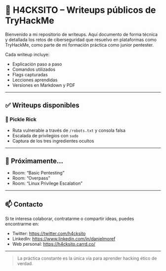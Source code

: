 # 🧠 H4CKSITO – Writeups públicos de TryHackMe

Bienvenido a mi repositorio de writeups. Aquí documento de forma técnica y detallada los retos de ciberseguridad que resuelvo en plataformas como TryHackMe, como parte de mi formación práctica como junior pentester.

Cada writeup incluye:

- Explicación paso a paso
- Comandos utilizados
- Flags capturadas
- Lecciones aprendidas
- Versiones en Markdown y PDF

---

## ✅ Writeups disponibles

### 🥒 Pickle Rick
- Ruta vulnerable a través de `/robots.txt` y consola falsa
- Escalada de privilegios con `sudo`
- Captura de los tres ingredientes ocultos

---

## 🚧 Próximamente...

- Room: “Basic Pentesting”
- Room: “Overpass”
- Room: “Linux Privilege Escalation”

---

## 📫 Contacto

Si te interesa colaborar, contratarme o compartir ideas, puedes encontrarme en:

- Twitter: https://twitter.com/h4cksito
- LinkedIn: https://www.linkedin.com/in/danielmoref
- Web personal: https://h4cksito.carrd.co/

---

> La práctica constante es la única vía para aprender hacking ético de verdad.
